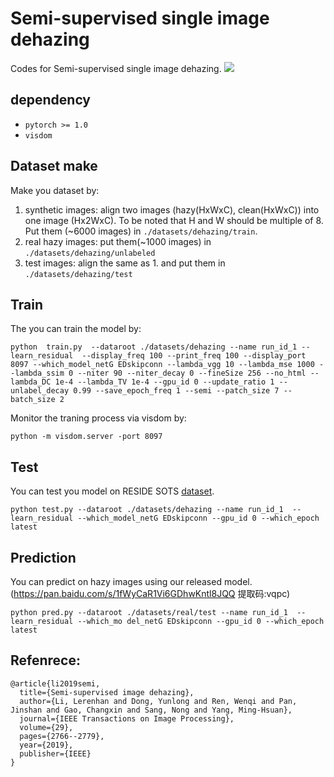 # Semi-supervised single image dehazing
Codes for Semi-supervised single image dehazing.
![](https://github.com/yunlongdong/semi-dehazing/blob/master/semi-dehazing.png)
## dependency
* ```pytorch >= 1.0 ```
* ```visdom ```

## Dataset make
Make you dataset by:
1. synthetic images: align two images (hazy(HxWxC), clean(HxWxC)) into one image (Hx2WxC). To be noted that H and W should be multiple of 8. Put them (~6000 images) in ```./datasets/dehazing/train```. 
2. real hazy images: put them(~1000 images) in ```./datasets/dehazing/unlabeled```
3. test images: align the same as 1. and put them in ```./datasets/dehazing/test```

## Train
The you can train the model by:
```
python  train.py  --dataroot ./datasets/dehazing --name run_id_1 --learn_residual  --display_freq 100 --print_freq 100 --display_port 8097 --which_model_netG EDskipconn --lambda_vgg 10 --lambda_mse 1000 --lambda_ssim 0 --niter 90 --niter_decay 0 --fineSize 256 --no_html --lambda_DC 1e-4 --lambda_TV 1e-4 --gpu_id 0 --update_ratio 1 --unlabel_decay 0.99 --save_epoch_freq 1 --semi --patch_size 7 --batch_size 2
```
Monitor the traning process via visdom by:
```
python -m visdom.server -port 8097
```
## Test
You can test you model on RESIDE SOTS [dataset](https://sites.google.com/view/reside-dehaze-datasets/reside-v0).
```
python test.py --dataroot ./datasets/dehazing --name run_id_1  --learn_residual --which_model_netG EDskipconn --gpu_id 0 --which_epoch latest
```
## Prediction
You can predict on hazy images using our released model. (https://pan.baidu.com/s/1fWyCaR1Vi6GDhwKntl8JQQ 提取码:vqpc)
```
python pred.py --dataroot ./datasets/real/test --name run_id_1  --learn_residual --which_mo del_netG EDskipconn --gpu_id 0 --which_epoch latest
```
## Refenrece:
```
@article{li2019semi,
  title={Semi-supervised image dehazing},
  author={Li, Lerenhan and Dong, Yunlong and Ren, Wenqi and Pan, Jinshan and Gao, Changxin and Sang, Nong and Yang, Ming-Hsuan},
  journal={IEEE Transactions on Image Processing},
  volume={29},
  pages={2766--2779},
  year={2019},
  publisher={IEEE}
}
```
